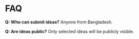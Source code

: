 # FAQ

**Q: Who can submit ideas?**
Anyone from Bangladesh.

**Q: Are ideas public?**
Only selected ideas will be publicly visible.
